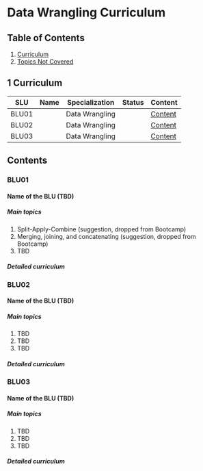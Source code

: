 # Data Wrangling Curriculum

## Table of Contents

1. [Curriculum](#1-curriculum)
2. [Topics Not Covered](#2-topics-not-covered)

## 1 Curriculum

| SLU   | Name | Specialization | Status | Content           |
|-------|------|----------------|--------|-------------------|
| BLU01 |      | Data Wrangling |        | [Content](#blu01) |
| BLU02 |      | Data Wrangling |        | [Content](#blu02) |
| BLU03 |      | Data Wrangling |        | [Content](#blu03) |

## Contents

### BLU01

#### Name of the BLU (TBD)

##### Main topics

1. Split-Apply-Combine (suggestion, dropped from Bootcamp)
2. Merging, joining, and concatenating (suggestion, dropped from Bootcamp)
3. TBD

##### Detailed curriculum

### BLU02

#### Name of the BLU (TBD)

##### Main topics

1. TBD
2. TBD
3. TBD

##### Detailed curriculum

### BLU03

#### Name of the BLU (TBD)

##### Main topics

1. TBD
2. TBD
3. TBD

##### Detailed curriculum